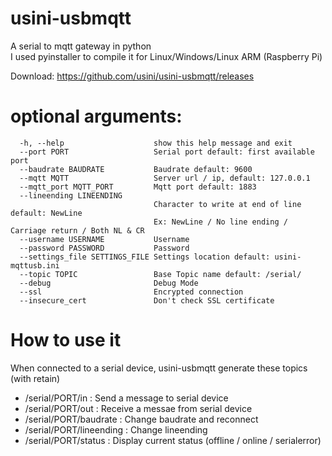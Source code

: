 # usini-usbmqtt
A serial to mqtt gateway in python    
I used pyinstaller to compile it for Linux/Windows/Linux ARM (Raspberry Pi)

Download: https://github.com/usini/usini-usbmqtt/releases

# optional arguments:
```
  -h, --help                    show this help message and exit
  --port PORT                   Serial port default: first available port
  --baudrate BAUDRATE           Baudrate default: 9600
  --mqtt MQTT                   Server url / ip, default: 127.0.0.1
  --mqtt_port MQTT_PORT         Mqtt port default: 1883
  --lineending LINEENDING
                                Character to write at end of line default: NewLine
                                Ex: NewLine / No line ending / Carriage return / Both NL & CR
  --username USERNAME           Username
  --password PASSWORD           Password
  --settings_file SETTINGS_FILE Settings location default: usini-mqttusb.ini
  --topic TOPIC                 Base Topic name default: /serial/
  --debug                       Debug Mode
  --ssl                         Encrypted connection
  --insecure_cert               Don't check SSL certificate
```

# How to use it
When connected to a serial device, usini-usbmqtt generate these topics (with retain)

* /serial/PORT/in : Send a message to serial device
* /serial/PORT/out : Receive a messae from serial device
* /serial/PORT/baudrate : Change baudrate and reconnect
* /serial/PORT/lineending : Change lineending
* /serial/PORT/status : Display current status (offline / online / serialerror)
